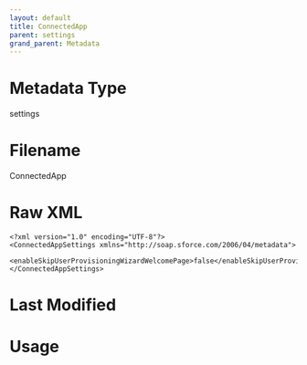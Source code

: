 ```yaml
---
layout: default
title: ConnectedApp
parent: settings
grand_parent: Metadata
---
```

# Metadata Type
settings


# Filename 
ConnectedApp


# Raw XML
```
<?xml version="1.0" encoding="UTF-8"?>
<ConnectedAppSettings xmlns="http://soap.sforce.com/2006/04/metadata">
    <enableSkipUserProvisioningWizardWelcomePage>false</enableSkipUserProvisioningWizardWelcomePage>
</ConnectedAppSettings>
```


# Last Modified


# Usage
